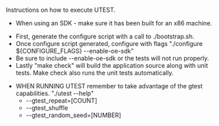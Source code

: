 Instructions on how to execute UTEST.

* When using an SDK - make sure it has been built
  for an x86 machine.

- First, generate the configure script with a call
  to ./bootstrap.sh.
- Once configure script generated, configure with flags
  "./configure ${CONFIGURE_FLAGS} --enable-oe-sdk"
- Be sure to include --enable-oe-sdk or the tests
  will not run properly.
- Lastly "make check" will build the application
  source along with unit tests.  Make check also
  runs the unit tests automatically.

* WHEN RUNNING UTEST remember to take advantage
  of the gtest capabilities. "./utest --help"
  - --gtest_repeat=[COUNT]
  - --gtest_shuffle
  - --gtest_random_seed=[NUMBER]
